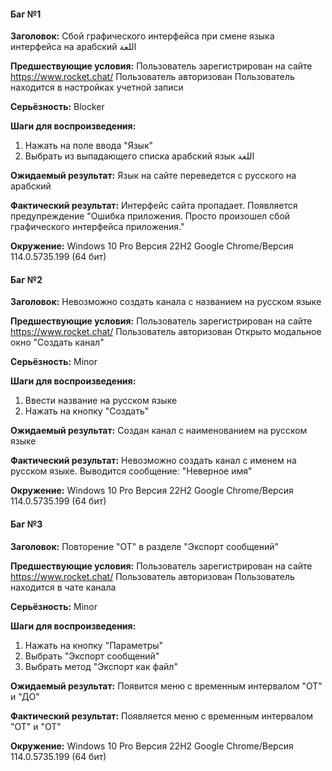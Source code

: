 #### Баг №1
**Заголовок:**
Сбой графического интерфейса при смене языка интерфейса на арабский اللغة

**Предшествующие условия:**
Пользователь зарегистрирован на сайте https://www.rocket.chat/
Пользователь авторизован
Пользователь находится в настройках учетной записи

**Серьёзность:**
Blocker

**Шаги для воспроизведения:**
1. Нажать на поле ввода "Язык" 
2. Выбрать из выпадающего списка арабский язык اللغة  

**Ожидаемый результат:**
Язык на сайте переведется с русского на арабский

**Фактический результат:**
Интерфейс сайта пропадает. Появляется предупреждение "Ошибка приложения. Просто произошел сбой графического интерфейса приложения." 

**Окружение:**
Windows 10 Pro Версия 22H2
Google Chrome/Версия 114.0.5735.199 (64 бит)


#### Баг №2
**Заголовок:**
Невозможно создать канала с названием на русском языке

**Предшествующие условия:**
Пользователь зарегистрирован на сайте https://www.rocket.chat/
Пользователь авторизован
Открыто модальное окно "Создать канал"

**Серьёзность:**
Minor

**Шаги для воспроизведения:**
1. Ввести название на русском языке
2. Нажать на кнопку "Создать"

**Ожидаемый результат:**
Создан канал с наименованием на русском языке

**Фактический результат:**
Невозможно создать канал с именем на русском языке. Выводится сообщение: "Неверное имя"

**Окружение:**
Windows 10 Pro Версия 22H2
Google Chrome/Версия 114.0.5735.199 (64 бит)


#### Баг №3 
**Заголовок:**
Повторение "ОТ" в разделе "Экспорт сообщений"

**Предшествующие условия:**
Пользователь зарегистрирован на сайте https://www.rocket.chat/
Пользователь авторизован
Пользователь находится в чате канала

**Серьёзность:**
Minor 

**Шаги для воспроизведения:**
1. Нажать на кнопку "Параметры" 
2. Выбрать "Экспорт сообщений"
3. Выбрать метод "Экспорт как файл"

**Ожидаемый результат:**
Появится меню с временным интервалом "ОТ" и "ДО" 

**Фактический результат:**
Появляется меню с временным интервалом "ОТ" и "ОТ" 

**Окружение:**
Windows 10 Pro Версия 22H2
Google Chrome/Версия 114.0.5735.199 (64 бит)